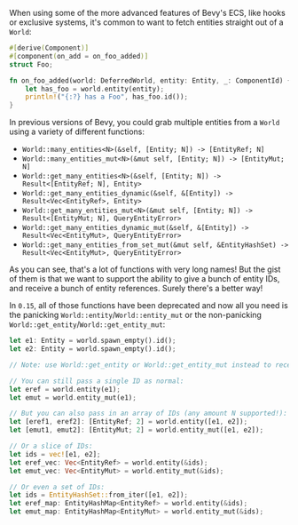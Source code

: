 <!-- Allow `World::entity` family of functions to take multiple entities and get multiple references back -->
<!-- https://github.com/bevyengine/bevy/pull/15614 -->

When using some of the more advanced features of Bevy's ECS, like hooks or exclusive systems, it's common to want to fetch entities straight out of a `World`:

```rust
#[derive(Component)]
#[component(on_add = on_foo_added)]
struct Foo;

fn on_foo_added(world: DeferredWorld, entity: Entity, _: ComponentId) {
    let has_foo = world.entity(entity);
    println!("{:?} has a Foo", has_foo.id());
}
```

In previous versions of Bevy, you could grab multiple entities from a `World` using a variety of different functions:

- `World::many_entities<N>(&self, [Entity; N]) -> [EntityRef; N]`
- `World::many_entities_mut<N>(&mut self, [Entity; N]) -> [EntityMut; N]`
- `World::get_many_entities<N>(&self, [Entity; N]) -> Result<[EntityRef; N], Entity>`
- `World::get_many_entities_dynamic(&self, &[Entity]) -> Result<Vec<EntityRef>, Entity>`
- `World::get_many_entities_mut<N>(&mut self, [Entity; N]) -> Result<[EntityMut; N], QueryEntityError>`
- `World::get_many_entities_dynamic_mut(&self, &[Entity]) -> Result<Vec<EntityMut>, QueryEntityError>`
- `World::get_many_entities_from_set_mut(&mut self, &EntityHashSet) -> Result<Vec<EntityMut>, QueryEntityError>`

As you can see, that's a lot of functions with very long names! But the gist of them is that we want to support the ability to
give a bunch of entity IDs, and receive a bunch of entity references. Surely there's a better way!

In `0.15`, all of those functions have been deprecated and now all you need is
the panicking `World::entity`/`World::entity_mut` or the non-panicking `World::get_entity`/`World::get_entity_mut`:

```rust
let e1: Entity = world.spawn_empty().id();
let e2: Entity = world.spawn_empty().id();

// Note: use World::get_entity or World::get_entity_mut instead to receive a Result

// You can still pass a single ID as normal:
let eref = world.entity(e1);  
let emut = world.entity_mut(e1);

// But you can also pass in an array of IDs (any amount N supported!):
let [eref1, eref2]: [EntityRef; 2] = world.entity([e1, e2]);
let [emut1, emut2]: [EntityMut; 2] = world.entity_mut([e1, e2]);

// Or a slice of IDs:
let ids = vec![e1, e2];
let eref_vec: Vec<EntityRef> = world.entity(&ids);
let emut_vec: Vec<EntityMut> = world.entity_mut(&ids);

// Or even a set of IDs:
let ids = EntityHashSet::from_iter([e1, e2]);
let eref_map: EntityHashMap<EntityRef> = world.entity(&ids);
let emut_map: EntityHashMap<EntityMut> = world.entity_mut(&ids);
```
